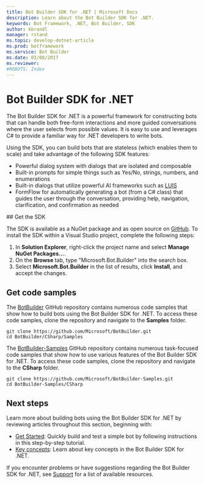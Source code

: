 ```yaml
---
title: Bot Builder SDK for .NET | Microsoft Docs
description: Learn about the Bot Builder SDK for .NET.
keywords: Bot Framework, .NET, Bot Builder, SDK
author: kbrandl
manager: rstand
ms.topic: develop-dotnet-article
ms.prod: botframework
ms.service: Bot Builder
ms.date: 03/08/2017
ms.reviewer:
#ROBOTS: Index
---
```


# Bot Builder SDK for .NET



The Bot Builder SDK for .NET is a powerful framework for constructing bots that can handle both free-form interactions 
and more guided conversations where the user selects from possible values. 
It is easy to use and leverages C# to provide a familiar way for .NET developers to write bots.

Using the SDK, you can build bots that are stateless (which enables them to scale) 
and take advantage of the following SDK features: 

- Powerful dialog system with dialogs that are isolated and composable
- Built-in prompts for simple things such as Yes/No, strings, numbers, and enumerations
- Built-in dialogs that utilize powerful AI frameworks such as <a href="http://luis.ai" target="_blank">LUIS</a>
- FormFlow for automatically generating a bot (from a C# class) that guides the user through the 
conversation, providing help, navigation, clarification, and confirmation as needed

##<a id="get-sdk"></a> Get the SDK

The SDK is available as a NuGet package and as open source on <a href="https://github.com/Microsoft/BotBuilder" target="_blank">GitHub</a>. 
To install the SDK within a Visual Studio project, complete the following steps:

1. In **Solution Explorer**, right-click the project name and select **Manage NuGet Packages...**.
2. On the **Browse** tab, type "Microsoft.Bot.Builder" into the search box.
3. Select **Microsoft.Bot.Builder** in the list of results, click **Install**, and accept the changes.

## Get code samples

The <a href="https://github.com/Microsoft/BotBuilder" target="_blank">BotBuilder</a> GitHub repository 
contains numerous code samples that show how to build bots using the Bot Builder SDK for .NET. 
To access these code samples, clone the repository and navigate to the **Samples** folder.

```
git clone https://github.com/Microsoft/BotBuilder.git
cd BotBuilder/CSharp/Samples
```

The <a href="https://github.com/Microsoft/BotBuilder-Samples" target="_blank">BotBuilder-Samples</a> GitHub repository 
contains numerous task-focused code samples that show how to use various features of the Bot Builder SDK for .NET. 
To access these code samples, clone the repository and navigate to the **CSharp** folder.

```
git clone https://github.com/Microsoft/BotBuilder-Samples.git
cd BotBuilder-Samples/CSharp
```

## Next steps

Learn more about building bots using the Bot Builder SDK for .NET by 
reviewing articles throughout this section, beginning with:

- [Get Started](~/dotnet/getstarted.md): Quickly build and test a simple bot by following instructions in this step-by-step tutorial.
- [Key concepts](~/dotnet/concepts.md): Learn about key concepts in the Bot Builder SDK for .NET.

If you encounter problems or have suggestions regarding the Bot Builder SDK for .NET, 
see [Support](resources-support.md) for a list of available resources. 
